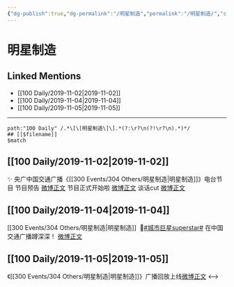 ```yaml
---
{"dg-publish":true,"dg-permalink":"/明星制造","permalink":"/明星制造/","created":"2023-03-29T22:22:40.365+08:00","updated":"2023-04-10T17:08:24.465+08:00"}
---
```


# 明星制造

## Linked Mentions
- [[100 Daily/2019-11-02\|2019-11-02]]
- [[100 Daily/2019-11-04\|2019-11-04]]
- [[100 Daily/2019-11-05\|2019-11-05]]


---

```expander
path:"100 Daily" /.*\[\[明星制造\]\].*(?:\r?\n(?!\r?\n).*)*/
## [[$filename]]
$match
```
## [[100 Daily/2019-11-02\|2019-11-02]]
✨ 央广中国交通广播《[[300 Events/304 Others/明星制造\|明星制造]]》电台节目
节目预告 [微博正文](https://m.weibo.cn/6466290670/4434152260350492)
节目正式开始啦 [微博正文](https://m.weibo.cn/6466290670/4434211853172698)
谈话cut [微博正文](https://m.weibo.cn/6466290670/4434277481117102)
## [[100 Daily/2019-11-04\|2019-11-04]]
[[300 Events/304 Others/明星制造\|明星制造]]
 🌿[#城市巨星superstar#](https://s.weibo.com/weibo?q=%23%E5%9F%8E%E5%B8%82%E5%B7%A8%E6%98%9Fsuperstar%23)
在中国交通广播蹲深深！
[微博正文](https://m.weibo.cn/6466290670/4434941641393654)
## [[100 Daily/2019-11-05\|2019-11-05]]
《[[300 Events/304 Others/明星制造\|明星制造]]》广播回放上线[微博正文](https://m.weibo.cn/6466290670/4435230246572230)
<-->